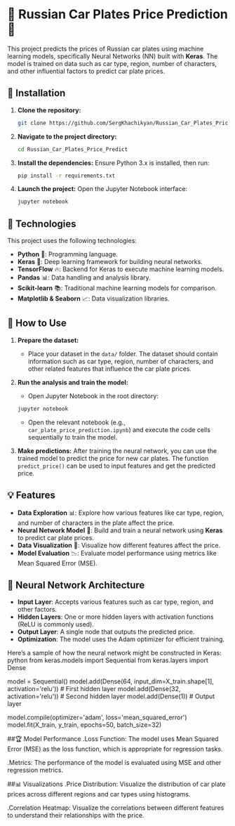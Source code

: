 # 🚗 Russian Car Plates Price Prediction 🚗

This project predicts the prices of Russian car plates using machine learning models, specifically Neural Networks (NN) built with **Keras**. The model is trained on data such as car type, region, number of characters, and other influential factors to predict car plate prices.

## 🚀 Installation

1. **Clone the repository:**
    ```bash
    git clone https://github.com/SergKhachikyan/Russian_Car_Plates_Price_Predict.git
    ```

2. **Navigate to the project directory:**
    ```bash
    cd Russian_Car_Plates_Price_Predict
    ```

3. **Install the dependencies:**
    Ensure Python 3.x is installed, then run:
    ```bash
    pip install -r requirements.txt
    ```

4. **Launch the project:**
    Open the Jupyter Notebook interface:
    ```bash
    jupyter notebook
    ```

## 🔧 Technologies

This project uses the following technologies:
- **Python** 🐍: Programming language.
- **Keras** 🧠: Deep learning framework for building neural networks.
- **TensorFlow** 🔥: Backend for Keras to execute machine learning models.
- **Pandas** 📊: Data handling and analysis library.
- **Scikit-learn** 📚: Traditional machine learning models for comparison.
- **Matplotlib & Seaborn** 📈: Data visualization libraries.

## 📝 How to Use

1. **Prepare the dataset:**
    - Place your dataset in the `data/` folder. The dataset should contain information such as car type, region, number of characters, and other related features that influence the car plate prices.
  
2. **Run the analysis and train the model:**
    - Open Jupyter Notebook in the root directory:
    ```bash
    jupyter notebook
    ```
    - Open the relevant notebook (e.g., `car_plate_price_prediction.ipynb`) and execute the code cells sequentially to train the model.

3. **Make predictions:**
    After training the neural network, you can use the trained model to predict the price for new car plates. The function `predict_price()` can be used to input features and get the predicted price.

## 💡 Features

- **Data Exploration** 📊: Explore how various features like car type, region, and number of characters in the plate affect the price.
- **Neural Network Model** 🔮: Build and train a neural network using **Keras** to predict car plate prices.
- **Data Visualization** 🌈: Visualize how different features affect the price.
- **Model Evaluation** 📉: Evaluate model performance using metrics like Mean Squared Error (MSE).

## 🧠 Neural Network Architecture

- **Input Layer**: Accepts various features such as car type, region, and other factors.
- **Hidden Layers**: One or more hidden layers with activation functions (ReLU is commonly used).
- **Output Layer**: A single node that outputs the predicted price.
- **Optimization**: The model uses the Adam optimizer for efficient training.

Here’s a sample of how the neural network might be constructed in Keras:
python
from keras.models import Sequential
from keras.layers import Dense

model = Sequential()
model.add(Dense(64, input_dim=X_train.shape[1], activation='relu'))  # First hidden layer
model.add(Dense(32, activation='relu'))  # Second hidden layer
model.add(Dense(1))  # Output layer

model.compile(optimizer='adam', loss='mean_squared_error')
model.fit(X_train, y_train, epochs=50, batch_size=32)

##🏆 Model Performance
 .Loss Function: The model uses Mean Squared Error (MSE) as the loss function, which is appropriate for regression tasks.

 .Metrics: The performance of the model is evaluated using MSE and other regression metrics.

##📊 Visualizations
 .Price Distribution: Visualize the distribution of car plate prices across different regions and car types using histograms.

 .Correlation Heatmap: Visualize the correlations between different features to understand their relationships with the price.
